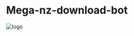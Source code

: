 # Mega-nz-download-bot


![logo]([https://vault.pictures/p/45ffecf1a6414e53b3f13fcd5f8953aa](https://vault.pictures/p/45ffecf1a6414e53b3f13fcd5f8953aa))
